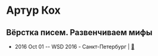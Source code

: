 # Артур Кох

## Вёрстка писем. Развенчиваем мифы
- 2016 Oct 01 -- WSD 2016 - Санкт-Петербург  | [:notebook:](https://wsd.events/2016/10/01/pres/email-coding/)  
